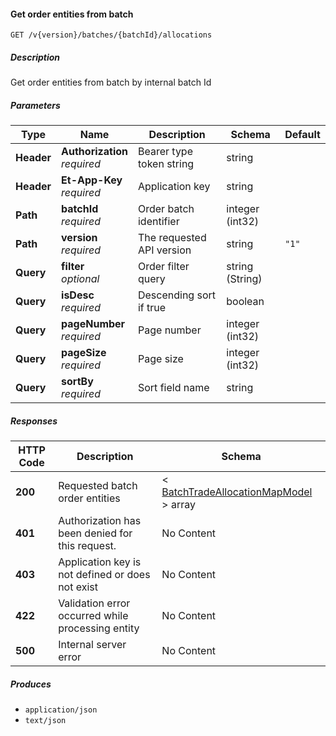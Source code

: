 
<a name="batchestradeallocations_getbatchorderentities"></a>
#### Get order entities from batch
```
GET /v{version}/batches/{batchId}/allocations
```


##### Description
Get order entities from batch by internal batch Id


##### Parameters

|Type|Name|Description|Schema|Default|
|---|---|---|---|---|
|**Header**|**Authorization**  <br>*required*|Bearer type token string|string||
|**Header**|**Et-App-Key**  <br>*required*|Application key|string||
|**Path**|**batchId**  <br>*required*|Order batch identifier|integer (int32)||
|**Path**|**version**  <br>*required*|The requested API version|string|`"1"`|
|**Query**|**filter**  <br>*optional*|Order filter query|string (String)||
|**Query**|**isDesc**  <br>*required*|Descending sort if true|boolean||
|**Query**|**pageNumber**  <br>*required*|Page number|integer (int32)||
|**Query**|**pageSize**  <br>*required*|Page size|integer (int32)||
|**Query**|**sortBy**  <br>*required*|Sort field name|string||


##### Responses

|HTTP Code|Description|Schema|
|---|---|---|
|**200**|Requested batch order entities|< [BatchTradeAllocationMapModel](#batchtradeallocationmapmodel) > array|
|**401**|Authorization has been denied for this request.|No Content|
|**403**|Application key is not defined or does not exist|No Content|
|**422**|Validation error occurred while processing entity|No Content|
|**500**|Internal server error|No Content|


##### Produces

* `application/json`
* `text/json`



